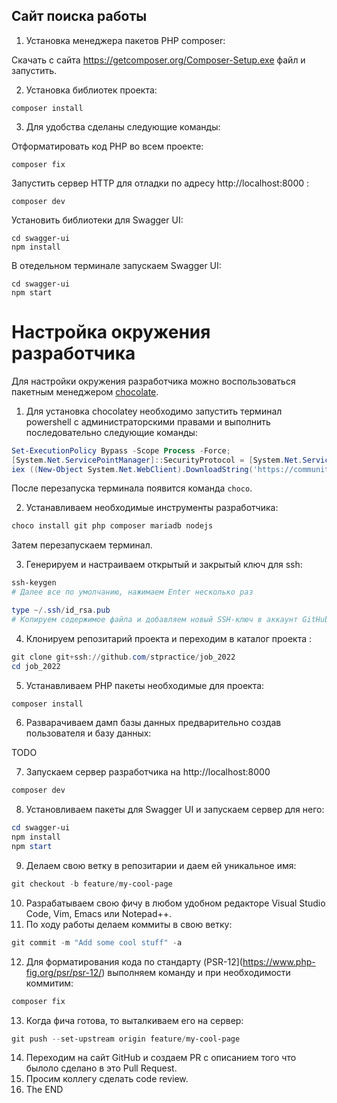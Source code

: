 Сайт поиска работы
------------------

1. Установка менеджера пакетов PHP composer:

Скачать с сайта https://getcomposer.org/Composer-Setup.exe файл и запустить.

2. Установка библиотек проекта:
```
composer install
```
3. Для удобства сделаны следующие команды:

Отформатировать код PHP во всем проекте:
```
composer fix
```
Запустить сервер HTTP для отладки по адресу http://localhost:8000 :
```
composer dev
```

Установить библиотеки для Swagger UI:

    cd swagger-ui
    npm install

В отедельном терминале запускаем Swagger UI:

    cd swagger-ui
    npm start


Настройка окружения разработчика
================================

Для настройки окружения разработчика можно воспользоваться пакетным менеджером [chocolate](https://chocolatey.org/).

1. Для установка chocolatey необходимо запустить терминал powershell с администраторскими правами и выполнить последовательно следующие команды:

```powershell
Set-ExecutionPolicy Bypass -Scope Process -Force; 
[System.Net.ServicePointManager]::SecurityProtocol = [System.Net.ServicePointManager]::SecurityProtocol -bor 3072; 
iex ((New-Object System.Net.WebClient).DownloadString('https://community.chocolatey.org/install.ps1')) 
```
После перезапуска терминала появится команда `choco`.

2. Устанавливаем необходимые инструменты разработчика:
```powershell
choco install git php composer mariadb nodejs
```    
Затем перезапускаем терминал.

3. Генерируем и настраиваем открытый и закрытый ключ для ssh:
```powershell
ssh-keygen
# Далее все по умолчанию, нажимаем Enter несколько раз

type ~/.ssh/id_rsa.pub
# Копируем содержимое файла и добавляем новый SSH-ключ в аккаунт GitHub
```
4. Клонируем репозитарий проекта и переходим в каталог проекта :
```powershell
git clone git+ssh://github.com/stpractice/job_2022
cd job_2022
```
5. Устанавливаем PHP пакеты необходимые для проекта:
```powershell
composer install
```
6. Разварачиваем дамп базы данных предварительно создав пользователя и базу данных:

TODO

7. Запускаем сервер разработчика на http://localhost:8000
```powershell
composer dev
```
8. Установливаем пакеты для Swagger UI и запускаем сервер для него:
```powershell
cd swagger-ui
npm install
npm start
```
9. Делаем свою ветку в репозитарии и даем ей уникальное имя:
```powershell
git checkout -b feature/my-cool-page
```
10. Разрабатываем свою фичу в любом удобном редакторе Visual Studio Code, Vim, Emacs или Notepad++.
11. По ходу работы делаем коммиты в свою ветку:
```powershell
git commit -m "Add some cool stuff" -a
```
12. Для форматирования кода по стандарту (PSR-12](https://www.php-fig.org/psr/psr-12/) выполняем команду и при необходимости коммитим:
```powershell
composer fix
```
13. Когда фича готова, то выталкиваем его на сервер:
```powershell
git push --set-upstream origin feature/my-cool-page
```
14. Переходим на сайт GitHub и создаем PR c описанием того что былоло сделано в это Pull Request.
15. Просим коллегу сделать code review.
16. The END 
